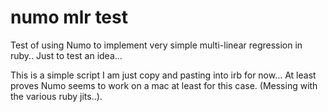 # numo mlr test
Test of using Numo to implement very simple multi-linear regression in ruby.. Just to test an idea...


This is a simple script I am just copy and pasting into irb for now... At least proves Numo seems to work on a mac at least for this case. (Messing with the various ruby jits..).

